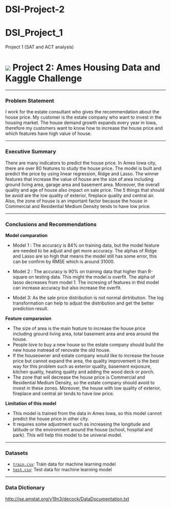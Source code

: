 # DSI-Project-2
# DSI_Project_1
Project 1 (SAT and ACT analysis)

# ![](https://ga-dash.s3.amazonaws.com/production/assets/logo-9f88ae6c9c3871690e33280fcf557f33.png) Project 2: Ames Housing Data and Kaggle Challenge

---
### Problem Statement

I work for the estate consultant who gives the recommendation about the house price. My customer is the estate company who want to invest in the housing market. The house demand growth expands every year in Iowa, therefore my customers want to know how to increase the house price and which features have high value of house.

---
### Executive Summary

There are many indicators to predict the house price. In Ames Iowa city, there are over 80 features to study the house price. The model is built and predict the price by using linear regression, Ridge and Lasso. The winner features that increase the value of house are the size of area including ground living area, garage area and basement area. Moreover, the overall quality and age of house also impact on sale price. The 5 things that should be avoid are the low quality of exterior, fireplace quality and central air. Also, the zone of house is an important factor because the house in Commercial and Residential Medium Density tends to have low price.

---
### Conclusions and Recommendations

**Model comparation**

- Model 1 : The accuracy is 84% on training data, but the model feature are needed to be adjust and get more accuracy. The alphas of Ridge and Lasso are so high that means the model still has some error, this can be confirm by RMSE which is around 31000.

- Model 2 : The accuracy is 90% on training data that higher than R-square on testing data. This might the model is overfit. The alpha of lasso decreases from model 1. The incresing of features in thid model can increase accuracy but also increase the overfit.

- Model 3: As the sale price distribution is not normal dirtribution. The log transformation can help to adjust the distribution and get the better prediction result.

**Feature comparasion**

- The size of area is the main feature to increase the house price including ground living area, total basement area and area around the house.
- People love to buy a new house so the estate company should build the new house instread of renovate the old house.
- If the houseowner and estate company would like to increase the house price but cannot expand the area, the quality  improvement is the best way for this problem such as exterior quality, basement exposure, kitchen quality, heating quality and adding the wood deck or porch.
- The zone that will decrease the house price is Commercial and Residential Medium Density, so the estate company should avoid to invest in these zones. Moreover, the house with low quality of exterior, fireplace and central air tends to have low price.

**Limitation of this model**

- This model is trained from the data in Ames Iowa, so this model cannot predict the house price in other city. 
- It requires some adjustment such as increasing the longitude and latitude or the environment around the house (school, hospital and park). This will help this model to be univeral model.

---
### Datasets

* [`train.csv`](./data/train.csv): Train data for machine learning model 
* [`test.csv`](./data/test.csv): Test data for machine learning model

---
### Data Dictionary

http://jse.amstat.org/v19n3/decock/DataDocumentation.txt


